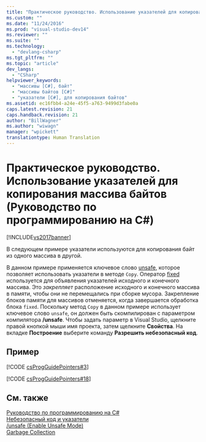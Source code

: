 ```yaml
---
title: "Практическое руководство. Использование указателей для копирования массива байтов (Руководство по программированию на C#) | Microsoft Docs"
ms.custom: ""
ms.date: "11/24/2016"
ms.prod: "visual-studio-dev14"
ms.reviewer: ""
ms.suite: ""
ms.technology: 
  - "devlang-csharp"
ms.tgt_pltfrm: ""
ms.topic: "article"
dev_langs: 
  - "CSharp"
helpviewer_keywords: 
  - "массивы [C#], байт"
  - "массивы байтов [C#]"
  - "указатели [C#], для копирования байтов"
ms.assetid: ec16fbb4-a24e-45f5-a763-9499d3fabe0a
caps.latest.revision: 21
caps.handback.revision: 21
author: "BillWagner"
ms.author: "wiwagn"
manager: "wpickett"
translationtype: Human Translation
---
```

# Практическое руководство. Использование указателей для копирования массива байтов (Руководство по программированию на C#)
[!INCLUDE[vs2017banner](../../../csharp/includes/vs2017banner.md)]

В следующем примере указатели используются для копирования байт из одного массива в другой.  
  
 В данном примере применяется ключевое слово [unsafe](../../../csharp/language-reference/keywords/unsafe.md), которое позволяет использовать указатели в методе `Copy`.  Оператор [fixed](../../../csharp/language-reference/keywords/fixed-statement.md) используется для объявления указателей исходного и конечного массива.  Это *закрепляет* расположение исходного и конечного массива в памяти, чтобы они не перемещались при сборке мусора.  Закрепление блоков памяти для массивов отменяется, когда завершается обработка блока `fixed`.  Поскольку метод `Copy` в данном примере использует ключевое слово `unsafe`, он должен быть скомпилирован с параметром компилятора **\/unsafe**.  Чтобы задать параметр в Visual Studio, щелкните правой кнопкой мыши имя проекта, затем щелкните **Свойства**.  На вкладке **Построение** выберите команду **Разрешить небезопасный код**.  
  
## Пример  
 [!CODE [csProgGuidePointers#3](../CodeSnippet/VS_Snippets_VBCSharp/csProgGuidePointers#3)]  
  
 [!CODE [csProgGuidePointers#18](../CodeSnippet/VS_Snippets_VBCSharp/csProgGuidePointers#18)]  
  
## См. также  
 [Руководство по программированию на C\#](../../../csharp/programming-guide/index.md)   
 [Небезопасный код и указатели](../../../csharp/programming-guide/unsafe-code-pointers/index.md)   
 [\/unsafe \(Enable Unsafe Mode\)](../../../csharp/language-reference/compiler-options/unsafe-compiler-option.md)   
 [Garbage Collection](../Topic/Garbage%20Collection.md)
